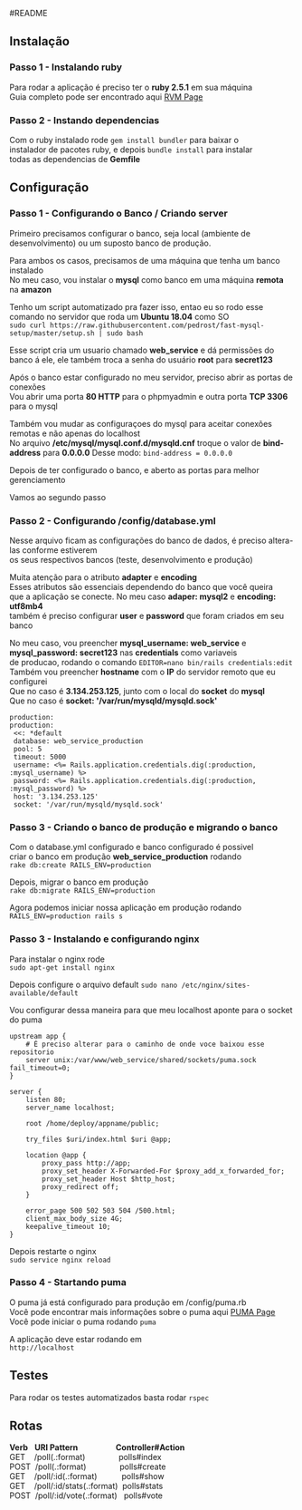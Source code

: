 #README

## Instalação

### Passo 1 - Instalando ruby

Para rodar a aplicação é preciso ter o **ruby 2.5.1** em sua máquina  
Guia completo pode ser encontrado aqui [RVM Page](https://rvm.io/) 

### Passo 2 - Instando dependencias

Com o ruby instalado rode `gem install bundler` para baixar o  
instalador de pacotes ruby, e depois `bundle install` para instalar  
todas as dependencias de **Gemfile**  

## Configuração

### Passo 1 - Configurando o Banco / Criando server

Primeiro precisamos configurar o banco, seja local (ambiente de desenvolvimento) ou um suposto banco de produção.  

Para ambos os casos, precisamos de uma máquina que tenha um banco instalado  
No meu caso, vou instalar o **mysql** como banco em uma máquina **remota** na **amazon**  

Tenho um script automatizado pra fazer isso, entao eu so rodo esse comando no servidor que roda um **Ubuntu 18.04** como SO  
```sudo curl https://raw.githubusercontent.com/pedrost/fast-mysql-setup/master/setup.sh | sudo bash```

Esse script cria um usuario chamado **web_service** e dá permissões do banco á ele, ele também troca a senha do usuário **root** para **secret123**

Após o banco estar configurado no meu servidor, preciso abrir as portas de conexões  
Vou abrir uma porta **80 HTTP** para o phpmyadmin e outra porta **TCP 3306** para o mysql

Também vou mudar as configuraçoes do mysql para aceitar conexões remotas e não apenas do localhost  
No arquivo **/etc/mysql/mysql.conf.d/mysqld.cnf** troque o valor de **bind-address** para **0.0.0.0**
Desse modo: `bind-address = 0.0.0.0`

Depois de ter configurado o banco, e aberto as portas para melhor gerenciamento  

Vamos ao segundo passo  

### Passo 2 - Configurando /config/database.yml

Nesse arquivo ficam as configurações do banco de dados, é preciso altera-las conforme estiverem  
os seus respectivos bancos (teste, desenvolvimento e produção)  

Muita atenção para o atributo **adapter** e **encoding**  
Esses atributos são essenciais dependendo do banco que você queira  
que a aplicação se conecte. No meu caso **adaper: mysql2** e **encoding: utf8mb4**  
também é preciso configurar **user** e **password** que foram criados em seu banco  

No meu caso, vou preencher **mysql_username: web_service** e **mysql_password: secret123** nas **credentials** como variaveis  
de producao, rodando o comando `EDITOR=nano bin/rails credentials:edit`  
Também vou preencher **hostname** com o **IP** do servidor remoto que eu configurei  
Que no caso é **3.134.253.125**, junto com o local do **socket** do **mysql**  
Que no caso é **socket: '/var/run/mysqld/mysqld.sock'**  

```
production:
production:
 <<: *default
 database: web_service_production
 pool: 5
 timeout: 5000
 username: <%= Rails.application.credentials.dig(:production, :mysql_username) %>
 password: <%= Rails.application.credentials.dig(:production, :mysql_password) %>
 host: '3.134.253.125'
 socket: '/var/run/mysqld/mysqld.sock'
```

### Passo 3 - Criando o banco de produção e migrando o banco

Com o database.yml configurado e banco configurado é possivel  
criar o banco em produção **web_service_production** rodando  
```rake db:create RAILS_ENV=production```

Depois, migrar o banco em produção  
```rake db:migrate RAILS_ENV=production```

Agora podemos iniciar nossa aplicação em produção rodando   
```RAILS_ENV=production rails s```

### Passo 3 - Instalando e configurando nginx

Para instalar o nginx rode  
```sudo apt-get install nginx```

Depois configure o arquivo default
```sudo nano /etc/nginx/sites-available/default```

Vou configurar dessa maneira para que meu localhost aponte para o socket do puma  

```
upstream app {
    # É preciso alterar para o caminho de onde voce baixou esse repositorio
    server unix:/var/www/web_service/shared/sockets/puma.sock fail_timeout=0;
}

server {
    listen 80;
    server_name localhost;

    root /home/deploy/appname/public;

    try_files $uri/index.html $uri @app;

    location @app {
        proxy_pass http://app;
        proxy_set_header X-Forwarded-For $proxy_add_x_forwarded_for;
        proxy_set_header Host $http_host;
        proxy_redirect off;
    }

    error_page 500 502 503 504 /500.html;
    client_max_body_size 4G;
    keepalive_timeout 10;
}
```

Depois restarte o nginx  
```sudo service nginx reload```

### Passo 4 - Startando puma

O puma já está configurado para produção em /config/puma.rb  
Você pode encontrar mais informações sobre o puma aqui [PUMA Page](https://rvm.io/) 
Você pode iniciar o puma rodando
```puma```

A aplicação deve estar rodando em  
```http://localhost```

## Testes

Para rodar os testes automatizados basta rodar ```rspec```  

## Rotas

**Verb**&nbsp;&nbsp;&nbsp;**URI&nbsp;Pattern**&nbsp;&nbsp;&nbsp;&nbsp;&nbsp;&nbsp;&nbsp;&nbsp;&nbsp;&nbsp;&nbsp;&nbsp;&nbsp;&nbsp;&nbsp;&nbsp;&nbsp;**Controller#Action**  
GET&nbsp;&nbsp;&nbsp;&nbsp;/poll(.:format)&nbsp;&nbsp;&nbsp;&nbsp;&nbsp;&nbsp;&nbsp;&nbsp;&nbsp;&nbsp;&nbsp;&nbsp;&nbsp;&nbsp;&nbsp;polls#index   
POST&nbsp;&nbsp;/poll(.:format)&nbsp;&nbsp;&nbsp;&nbsp;&nbsp;&nbsp;&nbsp;&nbsp;&nbsp;&nbsp;&nbsp;&nbsp;&nbsp;&nbsp;&nbsp;polls#create   
GET&nbsp;&nbsp;&nbsp;&nbsp;/poll/:id(.:format)&nbsp;&nbsp;&nbsp;&nbsp;&nbsp;&nbsp;&nbsp;&nbsp;&nbsp;&nbsp;&nbsp;polls#show   
GET&nbsp;&nbsp;&nbsp;&nbsp;/poll/:id/stats(.:format)&nbsp;&nbsp;polls#stats  
POST&nbsp;&nbsp;/poll/:id/vote(.:format)&nbsp;&nbsp;&nbsp;polls#vote  